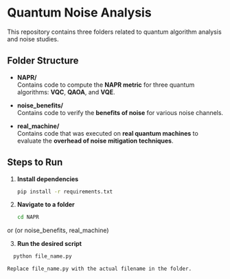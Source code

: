 # Quantum Noise Analysis

This repository contains three folders related to quantum algorithm analysis and noise studies.

## Folder Structure

- **NAPR/**  
  Contains code to compute the **NAPR metric** for three quantum algorithms: **VQC**, **QAOA**, and **VQE**.

- **noise_benefits/**  
  Contains code to verify the **benefits of noise** for various noise channels.

- **real_machine/**  
  Contains code that was executed on **real quantum machines** to evaluate the **overhead of noise mitigation techniques**.

## Steps to Run

1. **Install dependencies**
   ```bash
   pip install -r requirements.txt
   
2. **Navigate to a folder**
   ```bash
   cd NAPR
or (or noise_benefits, real_machine)

3. **Run the desired script**
 ```bash
   python file_name.py

 Replace file_name.py with the actual filename in the folder.

